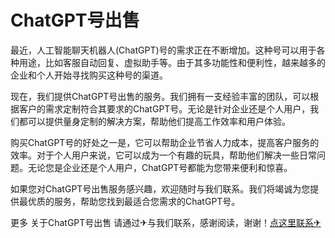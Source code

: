 # ChatGPT号出售

最近，人工智能聊天机器人(ChatGPT)号的需求正在不断增加。这种号可以用于各种用途，比如客服自动回复、虚拟助手等。由于其多功能性和便利性，越来越多的企业和个人开始寻找购买这种号的渠道。

现在，我们提供ChatGPT号出售的服务。我们拥有一支经验丰富的团队，可以根据客户的需求定制符合其要求的ChatGPT号。无论是针对企业还是个人用户，我们都可以提供量身定制的解决方案，帮助他们提高工作效率和用户体验。

购买ChatGPT号的好处之一是，它可以帮助企业节省人力成本，提高客户服务的效率。对于个人用户来说，它可以成为一个有趣的玩具，帮助他们解决一些日常问题。无论您是企业还是个人用户，ChatGPT号都能为您带来便利和惊喜。

如果您对ChatGPT号出售服务感兴趣，欢迎随时与我们联系。我们将竭诚为您提供最优质的服务，帮助您找到最适合您需求的ChatGPT号。

更多 关于ChatGPT号出售 请通过✈与我们联系，感谢阅读，谢谢！[点这里联系✈](https://sms.k02.cc)